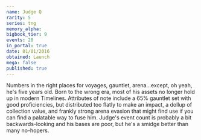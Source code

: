 ```yaml
---
name: Judge Q
rarity: 5
series: tng
memory_alpha:
bigbook_tier: 9
events: 28
in_portal: true
date: 01/01/2016
obtained: Launch
mega: false
published: true
---
```


Numbers in the right places for voyages, gauntlet, arena...except, oh yeah, he's five years old. Born to the wrong era, most of his assets no longer hold up in modern Timelines. Attributes of note include a 65% gauntlet set with good proficiencies, but distributed too flatly to make an impact, a dollup of collection value, and frankly strong arena evasion that might find use if you can find a palatable way to fuse him. Judge's event count is probably a bit backwards-looking and his bases are poor, but he's a smidge better than many no-hopers.
